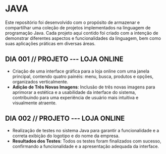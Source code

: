 # JAVA
Este repositório foi desenvolvido com o propósito de armazenar e compartilhar uma coleção de projetos implementados na linguagem de programação Java. Cada projeto aqui contido foi criado com a intenção de demonstrar diferentes aspectos e funcionalidades da linguagem, bem como suas aplicações práticas em diversas áreas.

## DIA 001 // PROJETO --- LOJA ONLINE
- Criação de uma interface gráfica para a loja online com uma janela principal, contendo quatro painéis: menu, busca, produtos e opções, organizados verticalmente.
- **Adição de Três Novas Imagens**: Inclusão de três novas imagens para aprimorar a estética e a usabilidade da interface do sistema, contribuindo para uma experiência de usuário mais intuitiva e visualmente atraente.

## DIA 002 // PROJETO --- LOJA ONLINE
- Realização de testes no sistema Java para garantir a funcionalidade e a correta exibição do logotipo e do nome da empresa.
- **Resultados dos Testes**: Todos os testes foram finalizados com sucesso, confirmando a funcionalidade e a apresentação adequada da interface.
